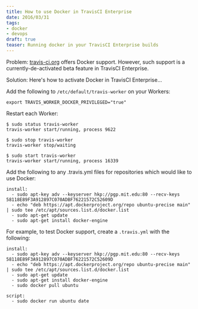 ```yaml
---
title: How to use Docker in TravisCI Enterprise
date: 2016/03/31
tags:
- docker
- devops
draft: true
teaser: Running docker in your TravisCI Enterprise builds
---
```


Problem: [travis-ci.org](https://travis-ci.org/) offers Docker support. However, such support is a currently-de-activated beta feature in TravisCI Enterprise.

Solution: Here's how to activate Docker in TravisCI Enterprise...

Add the following to `/etc/default/travis-worker` on your Workers:

```
export TRAVIS_WORKER_DOCKER_PRIVILEGED="true"
```

Restart each Worker:

```
$ sudo status travis-worker
travis-worker start/running, process 9622

$ sudo stop travis-worker
travis-worker stop/waiting

$ sudo start travis-worker
travis-worker start/running, process 16339
```

Add the following to any .travis.yml files for repositories which would like to use Docker:

```
install:
  - sudo apt-key adv --keyserver hkp://pgp.mit.edu:80 --recv-keys 58118E89F3A912897C070ADBF76221572C52609D
  - echo "deb https://apt.dockerproject.org/repo ubuntu-precise main" | sudo tee /etc/apt/sources.list.d/docker.list
  - sudo apt-get update
  - sudo apt-get install docker-engine
```

For example, to test Docker support, create a `.travis.yml` with the following:

```
install:
  - sudo apt-key adv --keyserver hkp://pgp.mit.edu:80 --recv-keys 58118E89F3A912897C070ADBF76221572C52609D
  - echo "deb https://apt.dockerproject.org/repo ubuntu-precise main" | sudo tee /etc/apt/sources.list.d/docker.list
  - sudo apt-get update
  - sudo apt-get install docker-engine
  - sudo docker pull ubuntu

script:
  - sudo docker run ubuntu date
```
